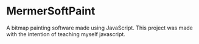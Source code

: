 # MermerSoftPaint
 A bitmap painting software made using JavaScript.
 This project was made with the intention of teaching myself javascript.
